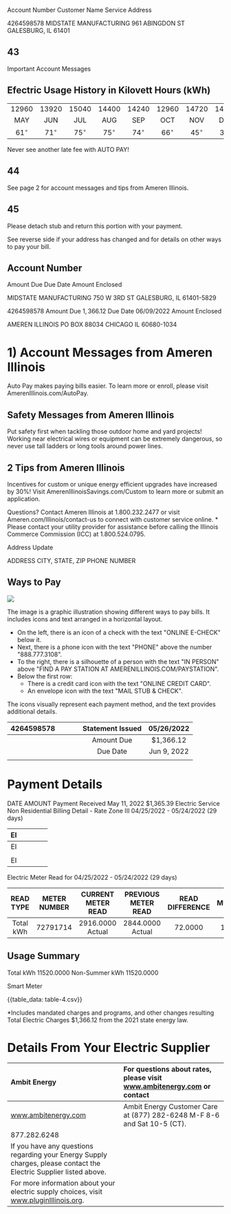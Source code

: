 Account Number
Customer Name
Service Address

4264598578
MIDSTATE MANUFACTURING
961 ABINGDON ST
GALESBURG, IL 61401

## 43

Important Account Messages

## Efectric Usage History in Kilovett Hours (kWh)

|  |  |  |  |  |  |  |  |  |  |  |  |
| :--: | :--: | :--: | :--: | :--: | :--: | :--: | :--: | :--: | :--: | :--: | :--: |
| 12960 | 13920 | 15040 | 14400 | 14240 | 12960 | 14720 | 14560 | 12480 | 11840 | 11360 | 11520 | 11520 |
| MAY | JUN | JUL | AUG | SEP | OCT | NOV | DEC | JAN | FEB | MAR | APR | MAY |
| $61^{\circ}$ | $71^{\circ}$ | $75^{\circ}$ | $75^{\circ}$ | $74^{\circ}$ | $66^{\circ}$ | $45^{\circ}$ | $39^{\circ}$ | $26^{\circ}$ | $25^{\circ}$ | $41^{\circ}$ | $46^{\circ}$ | $63^{\circ}$ |

Never see another late fee with AUTO PAY!

## 44

See page 2 for account messages and tips from Ameren Illinois.

## 45

Please detach stub and return this portion with your payment.

See reverse side if your address has changed and for details on other ways to pay your bill.

## Account Number

Amount Due
Due Date
Amount Enclosed

MIDSTATE MANUFACTURING
750 W 3RD ST
GALESBURG, IL 61401-5829

4264598578
Amount Due
$1,366.12$
Due Date
06/09/2022
Amount Enclosed

AMEREN ILLINOIS
PO BOX 88034
CHICAGO IL 60680-1034

# 1) Account Messages from Ameren Illinois 

Auto Pay makes paying bills easier. To learn more or enroll, please visit AmerenIllinois.com/AutoPay.

## Safety Messages from Ameren Illinois

Put safety first when tackling those outdoor home and yard projects! Working near electrical wires or equipment can be extremely dangerous, so never use tall ladders or long tools around power lines.

## 2 Tips from Ameren Illinois

Incentives for custom or unique energy efficient upgrades have increased by 30\%! Visit AmerenIllinoisSavings.com/Custom to learn more or submit an application.

Questions? Contact Ameren Illinois at 1.800.232.2477 or visit Ameren.com/Illinois/contact-us to connect with customer service online. * Please contact your utility provider for assistance before calling the Illinois Commerce Commission (ICC) at 1.800.524.0795.

Address Update

ADDRESS
CITY, STATE, ZIP
PHONE NUMBER

## Ways to Pay

![](images/img-0.jpeg)

The image is a graphic illustration showing different ways to pay bills. It includes icons and text arranged in a horizontal layout. 

- On the left, there is an icon of a check with the text "ONLINE E-CHECK" below it.
- Next, there is a phone icon with the text "PHONE" above the number "888.777.3108".
- To the right, there is a silhouette of a person with the text "IN PERSON" above "FIND A PAY STATION AT AMERENILLINOIS.COM/PAYSTATION".
- Below the first row:
  - There is a credit card icon with the text "ONLINE CREDIT CARD".
  - An envelope icon with the text "MAIL STUB & CHECK". 

The icons visually represent each payment method, and the text provides additional details.

| 4264598578 |  |  |  | Statement Issued | 05/26/2022 |
| :--: | :--: | :--: | :--: | :--: | :--: |
|  |  |  |  | Amount Due | \$1,366.12 |
|  |  |  |  | Due Date | Jun 9, 2022 |
|  |  |  |  |  |  |

# Payment Details 

DATE
AMOUNT
Payment Received
May 11, 2022
\$1,365.39
Electric Service Non Residential Billing Detail - Rate Zone III
04/25/2022 - 05/24/2022 (29 days)

| EI |  |  |  |  |
| :--: | :--: | :--: | :--: | :--: |
| EI |  |  |  |  |
|  |  |  |  |  |
| EI |  |  |  |  |

Electric Meter Read for 04/25/2022 - 05/24/2022 (29 days)

| READ TYPE | METER NUMBER | CURRENT METER READ | PREVIOUS METER READ | READ DIFFERENCE | MULTIPLIER | USAGE |
| :--: | :--: | :--: | :--: | :--: | :--: | :--: |
| Total kWh | 72791714 | 2916.0000 Actual | 2844.0000 Actual | 72.0000 | 160.0000 | 11520.0000 |

## Usage Summary

Total kWh
11520.0000 Non-Summer kWh
11520.0000

Smart Meter

{{table_data: table-4.csv}}

*Includes mandated charges and programs, and other changes resulting
Total Electric Charges \$1,366.12
from the 2021 state energy law.

# Details From Your Electric Supplier 

| Ambit Energy | For questions about rates, please visit www.ambitenergy.com or contact |
| :-- | :-- |
| www.ambitenergy.com | Ambit Energy Customer Care at (877) 282-6248 M-F 8-6 and Sat 10-5 (CT). |
| 877.282.6248 |  |
| If you have any questions regarding your Energy Supply charges, please contact the Electric Supplier listed above. |  |
| For more information about your electric supply choices, visit www.pluginIllinois.org. |  |
